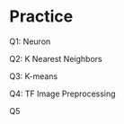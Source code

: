 # Practice  
Q1: Neuron                                             
                    
Q2: K Nearest Neighbors          
                               
Q3: K-means                                  
                   
Q4: TF Image Preprocessing                         
         
Q5          
